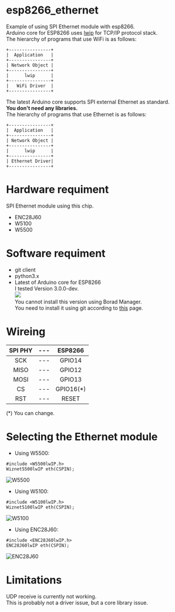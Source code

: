 # esp8266_ethernet
Example of using SPI Ethernet module with esp8266.   
Arduino core for ESP8266 uses [lwip](https://savannah.nongnu.org/projects/lwip/) for TCP/IP protocol stack.   
The hierarchy of programs that use WiFi is as follows:

```
+----------------+
|  Application   |
+----------------+
| Network Object |
+----------------+
|      lwip      |
+----------------+
|   WiFi Driver  |
+----------------+ 
```

The latest Arduino core supports SPI external Ethernet as standard.   
__You don't need any libraries.__   
The hierarchy of programs that use Ethernet is as follows:

```
+----------------+
|  Application   |
+----------------+
| Network Object |
+----------------+
|      lwip      |
+----------------+
| Ethernet Driver|
+----------------+
```

# Hardware requiment
SPI Ethernet module using this chip.
- ENC28J60
- W5100
- W5500

# Software requiment
- git client   
- python3.x   
- Latest of Arduino core for ESP8266   
I tested Version 3.0.0-dev.   
![](https://img.shields.io/badge/_IMPORTANT-important)  
You cannot install this version using Borad Manager.   
You need to install it using git according to [this](https://arduino-esp8266.readthedocs.io/en/latest/installing.html#using-git-version) page.   

# Wireing

|SPI PHY|---|ESP8266|
|:-:|:-:|:-:|
|SCK|---|GPIO14|
|MISO|---|GPIO12|
|MOSI|---|GPIO13|
|CS|---|GPIO16(*)|
|RST|---|RESET|

(*) You can change.

# Selecting the Ethernet module

- Using W5500:
```
#include <W5500lwIP.h>
Wiznet5500lwIP eth(CSPIN);
```
![W5500](https://user-images.githubusercontent.com/6020549/83312712-524abd00-a24e-11ea-9c15-c5ad85022854.JPG)

- Using W5100:
```
#include <W5100lwIP.h>
Wiznet5100lwIP eth(CSPIN);
```
![W5100](https://user-images.githubusercontent.com/6020549/83312708-4f4fcc80-a24e-11ea-923d-409ddeeee855.JPG)

- Using ENC28J60:
```
#include <ENC28J60lwIP.h>
ENC28J60lwIP eth(CSPIN);
```
![ENC28J60](https://user-images.githubusercontent.com/6020549/83312722-57a80780-a24e-11ea-8ae5-f878071a8a3d.JPG)

# Limitations
UDP receive is currently not working.   
This is probably not a driver issue, but a core library issue.   
